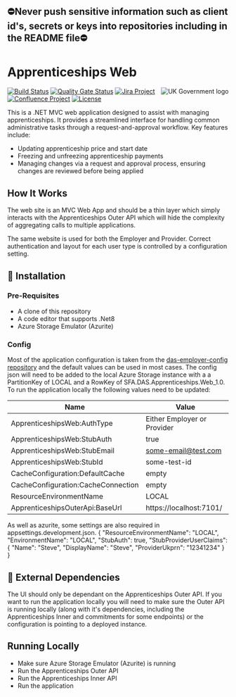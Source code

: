 ## ⛔Never push sensitive information such as client id's, secrets or keys into repositories including in the README file⛔

# Apprenticeships Web

<img src="https://avatars.githubusercontent.com/u/9841374?s=200&v=4" align="right" alt="UK Government logo">

[![Build Status](https://dev.azure.com/sfa-gov-uk/Digital%20Apprenticeship%20Service/_apis/build/status/das-apprenticeships-web?branchName=master)](https://dev.azure.com/sfa-gov-uk/Digital%20Apprenticeship%20Service/_build?definitionId=3497&_a=summary)
[![Quality Gate Status](https://sonarcloud.io/api/project_badges/measure?project=_projectId_&metric=alert_status)](https://sonarcloud.io/dashboard?id=_projectId_)
[![Jira Project](https://img.shields.io/badge/Jira-Project-blue)](https://skillsfundingagency.atlassian.net/jira/software/c/projects/FLP/boards/753)
[![Confluence Project](https://img.shields.io/badge/Confluence-Project-blue)](https://skillsfundingagency.atlassian.net/wiki/spaces/NDL/pages/3480354918/Flexible+Payments+Models)
[![License](https://img.shields.io/badge/license-MIT-lightgrey.svg?longCache=true&style=flat-square)](https://en.wikipedia.org/wiki/MIT_License)

This is a .NET MVC web application designed to assist with managing apprenticeships. It provides a streamlined interface for handling common administrative tasks through a request-and-approval workflow. Key features include:

* Updating apprenticeship price and start date
* Freezing and unfreezing apprenticeship payments
* Managing changes via a request and approval process, ensuring changes are reviewed before being applied

## How It Works

The web site is an MVC Web App and should be a thin layer which simply interacts with the Apprenticeships Outer API which will hide the complexity of aggregating calls to multiple applications.

The same website is used for both the Employer and Provider.  Correct authentication and layout for each user type is controlled by a configuration setting.

## 🚀 Installation

### Pre-Requisites

* A clone of this repository
* A code editor that supports .Net8
* Azure Storage Emulator (Azurite)

### Config

Most of the application configuration is taken from the [das-employer-config repository](https://github.com/SkillsFundingAgency/das-employer-config) and the default values can be used in most cases.  The config json will need to be added to the local Azure Storage instance with a a PartitionKey of LOCAL and a RowKey of SFA.DAS.Apprenticeships.Web_1.0. To run the application locally the following values need to be updated:

| Name                               | Value                                    |
| ---------------------------------- | ---------------------------------------- |
| ApprenticeshipsWeb:AuthType        | Either Employer or Provider              |
| ApprenticeshipsWeb:StubAuth        | true                                     |
| ApprenticeshipsWeb:StubEmail       | some-email@test.com                      |
| ApprenticeshipsWeb:StubId          | some-test-id                             |
| CacheConfiguration:DefaultCache    | empty                                    |
| CacheConfiguration:CacheConnection | empty                                    |
| ResourceEnvironmentName            | LOCAL                                    |
| ApprenticeshipsOuterApi:BaseUrl    | https://localhost:7101/                  |

As well as azurite, some settings are also required in appsettings.development.json.
{
  "ResourceEnvironmentName": "LOCAL",
  "EnvironmentName": "LOCAL",
  "StubAuth": true,
  "StubProviderUserClaims": {
    "Name": "Steve",
    "DisplayName": "Steve",
    "ProviderUkprn": "12341234"
  }
}

## 🔗 External Dependencies

The UI should only be dependant on the Apprenticeships Outer API.  If you want to run the application locally you will need to make sure the Outer API is running locally (along with it's dependencies, including the Apprenticeships Inner and commitments for some endpoints) or the configuration is pointing to a deployed instance.

## Running Locally

* Make sure Azure Storage Emulator (Azurite) is running
* Run the Apprenticeships Outer API
* Run the Apprenticeships Inner API
* Run the application